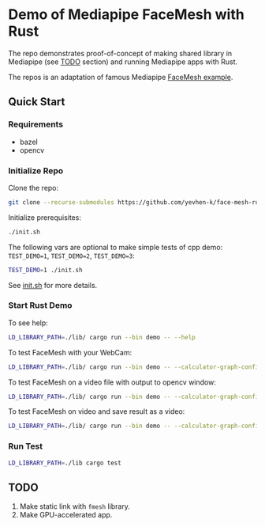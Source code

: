 # Demo of Mediapipe FaceMesh with Rust

The repo demonstrates proof-of-concept of making shared library in Mediapipe (see [TODO](#TODO) section) and running Mediapipe apps with Rust.

The repos is an adaptation of famous Mediapipe [FaceMesh example](https://github.com/google/mediapipe/tree/1c46e430883c56faefb8d829ad9f51cc94c25f5b/mediapipe/examples/desktop/face_mesh).

## Quick Start

### Requirements
- bazel
- opencv

### Initialize Repo

Clone the repo:
```bash
git clone --recurse-submodules https://github.com/yevhen-k/face-mesh-rust.git
```

Initialize prerequisites:
```bash
./init.sh
```

The following vars are optional to make simple tests of cpp demo: `TEST_DEMO=1`, `TEST_DEMO=2`, `TEST_DEMO=3`:
```bash
TEST_DEMO=1 ./init.sh
```

See [init.sh](init.sh) for more details.

### Start Rust Demo

To see help:
```bash
LD_LIBRARY_PATH=./lib/ cargo run --bin demo -- --help
```

To test FaceMesh with your WebCam:
```bash
LD_LIBRARY_PATH=./lib/ cargo run --bin demo -- --calculator-graph-config-file=thirdparty/mediapipe/graphs/face_mesh/face_mesh_desktop_live.pbtxt
```

To test FaceMesh on a video file with output to opencv window:
```bash
LD_LIBRARY_PATH=./lib/ cargo run --bin demo -- --calculator-graph-config-file=thirdparty/mediapipe/graphs/face_mesh/face_mesh_desktop_live.pbtxt --input-video-path=test.mp4
```

To test FaceMesh on video and save result as a video:
```bash
LD_LIBRARY_PATH=./lib/ cargo run --bin demo -- --calculator-graph-config-file=thirdparty/mediapipe/graphs/face_mesh/face_mesh_desktop_live.pbtxt --input-video-path=test.mp4 --output-video-path=out.mp4
```

### Run Test
```bash
LD_LIBRARY_PATH=./lib cargo test
```

## TODO
1. Make static link with `fmesh` library.
2. Make GPU-accelerated app.
